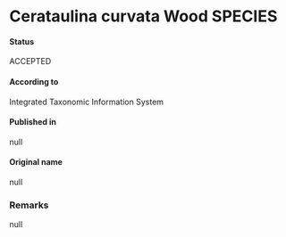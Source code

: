 Cerataulina curvata Wood SPECIES
=======

#### Status
ACCEPTED

#### According to
Integrated Taxonomic Information System

#### Published in
null

#### Original name
null

### Remarks
null